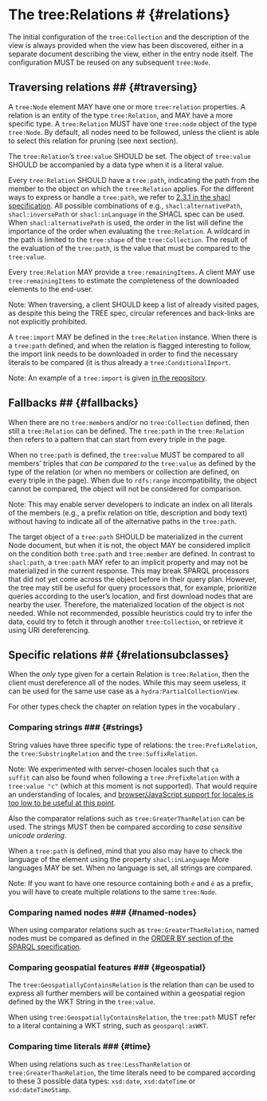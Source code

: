 # The tree:Relations # {#relations}

The initial configuration of the <code>tree:Collection</code> and the description of the view is always provided when the view has been discovered, either in a separate document describing the view, either in the entry node itself. The configuration MUST be reused on any subsequent <code>tree:Node</code>.

## Traversing relations ## {#traversing}

A <code>tree:Node</code> element MAY have one or more <code>tree:relation</code> properties. A relation is an entity of the type <code>tree:Relation</code>, and MAY have a more specific type. A <code>tree:Relation</code> MUST have one <code>tree:node</code> object of the type <code>tree:Node</code>. By default, all nodes need to be followed, unless the client is able to select this relation for pruning (see next section).

The <code>tree:Relation</code>’s <code>tree:value</code> SHOULD be set. The object of <code>tree:value</code> SHOULD be accompanied by a data type when it is a literal value.

Every <code>tree:Relation</code> SHOULD have a <code>tree:path</code>, indicating the path from the member to the object on which the <code>tree:Relation</code> applies. For the different ways to express or handle a <code>tree:path</code>, we refer to [2.3.1 in the shacl specification](https://www.w3.org/TR/shacl/#x2.3.1-shacl-property-paths). All possible combinations of e.g., <code>shacl:alternativePath</code>, <code>shacl:inversePath</code> or <code>shacl:inLanguage</code> in the SHACL spec can be used. When <code>shacl:alternativePath</code> is used, the order in the list will define the importance of the order when evaluating the <code>tree:Relation</code>. A wildcard in the path is limited to the <code>tree:shape</code> of the <code>tree:Collection</code>.
The result of the evaluation of the <code>tree:path</code>, is the value that must be compared to the <code>tree:value</code>.

Every <code>tree:Relation</code> MAY provide a <code>tree:remainingItems</code>. A client MAY use <code>tree:remainingItems</code> to estimate the completeness of the downloaded elements to the end-user.

Note: When traversing, a client SHOULD keep a list of already visited pages, as despite this being the TREE spec, circular references and back-links are not explicitly prohibited.

A <code>tree:import</code> MAY be defined in the <code>tree:Relation</code> instance. When there is a <code>tree:path</code> defined, and when the relation is flagged interesting to follow, the import link needs to be downloaded in order to find the necessary literals to be compared (it is thus already a <code>tree:ConditionalImport</code>.

Note: An example of a <code>tree:import</code> is given [in the repository](https://github.com/TREEcg/specification/blob/master/examples/geospatially-ordered-public-transport/first.ttl#L27).

## Fallbacks ## {#fallbacks}

When there are no <code>tree:member</code>s and/or no <code>tree:Collection</code> defined, then still a <code>tree:Relation</code> can be defined. The <code>tree:path</code> in the <code>tree:Relation</code> then refers to a pattern that can start from every triple in the page.

When no <code>tree:path</code> is defined, the <code>tree:value</code> MUST be compared to all members’ triples that *can be compared to* the <code>tree:value</code> as defined by the type of the relation (or when no members or collection are defined, on every triple in the page).
When due to <code>rdfs:range</code> incompatibility, the object cannot be compared, the object will not be considered for comparison.

Note: This may enable server developers to indicate an index on all literals of the members (e.g., a prefix relation on title, description and body text) without having to indicate all of the alternative paths in the <code>tree:path</code>.

The target object of a <code>tree:path</code> SHOULD be materialized in the current Node document, but when it is not, the object MAY be considered implicit on the condition both <code>tree:path</code> and <code>tree:member</code> are defined.
In contrast to <code>shacl:path</code>, a <code>tree:path</code> MAY refer to an implicit property and may not be materialized in the current response. This may break SPARQL processors that did not yet come across the object before in their query plan. However, the tree may still be useful for query processors that, for example, prioritize queries according to the user’s location, and first download nodes that are nearby the user. Therefore, the materialized location of the object is not needed. While not recommended, possible heuristics could try to infer the data, could try to fetch it through another <code>tree:Collection</code>, or retrieve it using URI dereferencing.

## Specific relations ## {#relationsubclasses}

When the *only* type given for a certain Relation is <code>tree:Relation</code>, then the client must dereference all of the nodes. While this may seem useless, it can be used for the same use case as a <code>hydra:PartialCollectionView</code>.

For other types check the chapter on relation types in the vocabulary [](#Relation).

### Comparing strings ### {#strings}

String values have three specific type of relations: the <code>tree:PrefixRelation</code>, the <code>tree:SubstringRelation</code> and the <code>tree:SuffixRelation</code>.

Note: We experimented with server-chosen locales such that <code>ça suffit</code> can also be found when following a <code>tree:PrefixRelation</code> with a <code>tree:value "c"</code> (which at this moment is not supported). That would require an understanding of locales, and [browser/JavaScript support for locales is too low to be useful at this point](https://developer.mozilla.org/en-US/docs/Web/JavaScript/Reference/Global_Objects/Intl#Locale_identification_and_negotiation).

Also the comparator relations such as <code>tree:GreaterThanRelation</code> can be used.
The strings MUST then be compared according to *case sensitive unicode ordering*.

When a <code>tree:path</code> is defined, mind that you also may have to check the language of the element using the property <code>shacl:inLanguage</code> 
More languages MAY be set.
When no language is set, all strings are compared.

Note: If you want to have one resource containing both <code>e</code> and <code>é</code> as a prefix, you will have to create multiple relations to the same <code>tree:Node</code>.

### Comparing named nodes ### {#named-nodes}

When using comparator relations such as <code>tree:GreaterThanRelation</code>, named nodes must be compared as defined in the [ORDER BY section of the SPARQL specification](https://www.w3.org/TR/sparql11-query/#modOrderBy).

### Comparing geospatial features ### {#geospatial}

The <code>tree:GeospatiallyContainsRelation</code> is the relation than can be used to express all further members will be contained within a geospatial region defined by the WKT String in the <code>tree:value</code>.

When using <code>tree:GeospatiallyContainsRelation</code>, the <code>tree:path</code> MUST refer to a literal containing a WKT string, such as <code>geosparql:asWKT</code>.

### Comparing time literals ### {#time}

When using relations such as <code>tree:LessThanRelation</code> or <code>tree:GreaterThanRelation</code>, the time literals need to be compared according to these 3 possible data types: <code>xsd:date</code>, <code>xsd:dateTime</code> or <code>xsd:dateTimeStamp</code>.

